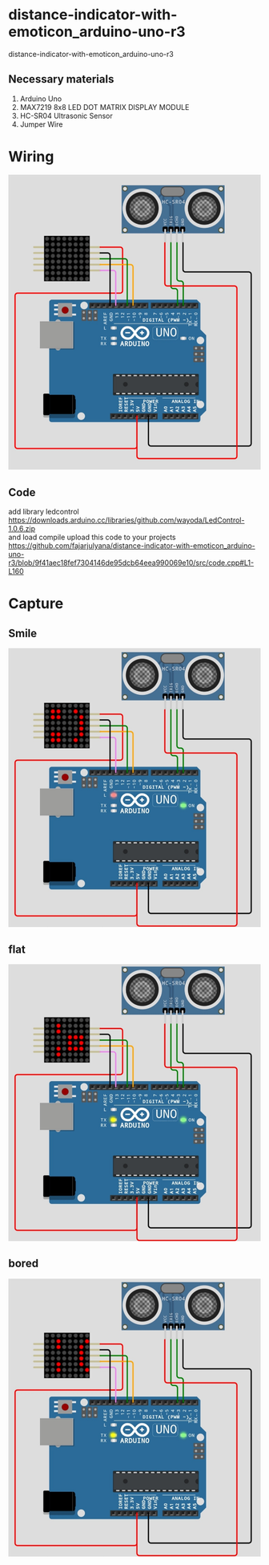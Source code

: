 # distance-indicator-with-emoticon_arduino-uno-r3
distance-indicator-with-emoticon_arduino-uno-r3
## Necessary materials
1. Arduino Uno
2. MAX7219 8x8 LED DOT MATRIX DISPLAY MODULE
3. HC-SR04 Ultrasonic Sensor 
4. Jumper Wire
# Wiring
<img src="capture/wiring.jpg"><br>
## Code
add library ledcontrol https://downloads.arduino.cc/libraries/github.com/wayoda/LedControl-1.0.6.zip <br>
and load compile upload this code to your projects
https://github.com/fajarjulyana/distance-indicator-with-emoticon_arduino-uno-r3/blob/9f41aec18fef7304146de95dcb64eea990069e10/src/code.cpp#L1-L160
# Capture
## Smile
<img src="capture/smile.jpg"><br>
## flat
<img src="capture/flat.jpg"><br>
## bored
<img src="capture/bored.jpg"><br>
